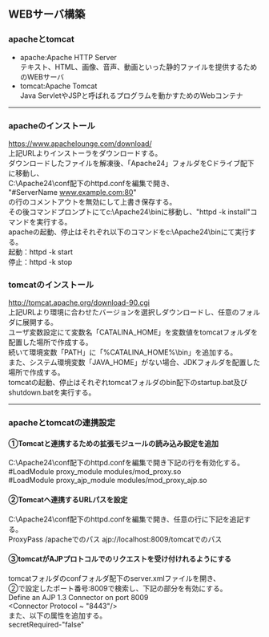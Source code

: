 ## WEBサーバ構築  
### apacheとtomcat  
- apache:Apache HTTP Server  
テキスト、HTML、画像、音声、動画といった静的ファイルを提供するためのWEBサーバ  
- tomcat:Apache Tomcat  
Java ServletやJSPと呼ばれるプログラムを動かすためのWebコンテナ 

---

### apacheのインストール  
https://www.apachelounge.com/download/  
上記URLよりインストーラをダウンロードする。  
ダウンロードしたファイルを解凍後、「Apache24」フォルダをCドライブ配下に移動し、  
C:\Apache24\conf配下のhttpd.confを編集で開き、  
"#ServerName www.example.com:80"  
の行のコメントアウトを無効にして上書き保存する。  
その後コマンドプロンプトにてc:\Apache24\binに移動し、"httpd -k install"コマンドを実行する。  
apacheの起動、停止はそれぞれ以下のコマンドをc:\Apache24\binにて実行する。  
起動：httpd -k start  
停止：httpd -k stop  

### tomcatのインストール  
http://tomcat.apache.org/download-90.cgi  
上記URLより環境に合わせたバージョンを選択しダウンロードし、任意のフォルダに展開する。  
ユーザ変数設定にて変数名「CATALINA_HOME」を変数値をtomcatフォルダを配置した場所で作成する。  
続いて環境変数「PATH」に「%CATALINA_HOME%\bin」を追加する。  
また、システム環境変数「JAVA_HOME」がない場合、JDKフォルダを配置した場所で作成する。  
tomcatの起動、停止はそれぞれtomcatフォルダのbin配下のstartup.bat及びshutdown.batを実行する。  

---

### apacheとtomcatの連携設定  
#### ①Tomcatと連携するための拡張モジュールの読み込み設定を追加  
C:\Apache24\conf配下のhttpd.confを編集で開き下記の行を有効化する。  
#LoadModule proxy_module modules/mod_proxy.so  
#LoadModule proxy_ajp_module modules/mod_proxy_ajp.so  
#### ②Tomcatへ連携するURLパスを設定  
C:\Apache24\conf配下のhttpd.confを編集で開き、任意の行に下記を追記する。  
ProxyPass /apacheでのパス ajp://localhost:8009/tomcatでのパス  
#### ③tomcatがAJPプロトコルでのリクエストを受け付けれるようにする  
tomcatフォルダのconfフォルダ配下のserver.xmlファイルを開き、  
②で設定したポート番号:8009で検索し、下記の部分を有効にする。  
Define an AJP 1.3 Connector on port 8009  
<Connector Protocol ~ "8443"/>  
また、以下の属性を追加する。  
secretRequired-"false"  
